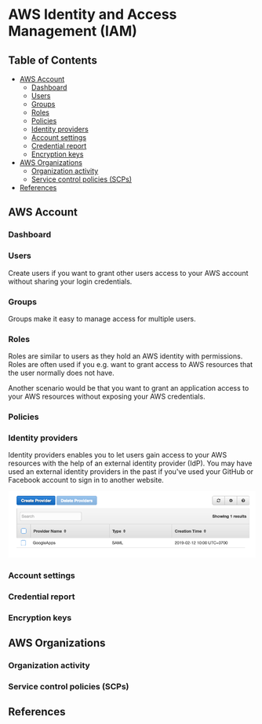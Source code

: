# AWS Identity and Access Management (IAM)


## Table of Contents
<!-- START doctoc generated TOC please keep comment here to allow auto update -->
<!-- DON'T EDIT THIS SECTION, INSTEAD RE-RUN doctoc TO UPDATE -->


- [AWS Account](#aws-account)
  - [Dashboard](#dashboard)
  - [Users](#users)
  - [Groups](#groups)
  - [Roles](#roles)
  - [Policies](#policies)
  - [Identity providers](#identity-providers)
  - [Account settings](#account-settings)
  - [Credential report](#credential-report)
  - [Encryption keys](#encryption-keys)
- [AWS Organizations](#aws-organizations)
  - [Organization activity](#organization-activity)
  - [Service control policies (SCPs)](#service-control-policies-scps)
- [References](#references)

<!-- END doctoc generated TOC please keep comment here to allow auto update -->


## AWS Account

### Dashboard

### Users

Create users if you want to grant other users access to your AWS account without sharing your login credentials.

### Groups

Groups make it easy to manage access for multiple users.

### Roles

Roles are similar to users as they hold an AWS identity with permissions.
Roles are often used if you e.g. want to grant access to AWS resources that the user normally does not have.

Another scenario would be that you want to grant an application access to your AWS resources without exposing your AWS credentials.

### Policies

### Identity providers

Identity providers enables you to let users gain access to your AWS resources with the help of an external identity provider (IdP).
You may have used an external identity providers in the past if you've used your GitHub or Facebook account to sign in to another website.

<div align="center"><img src="assets/identity-providers.png" width="900"></div>

### Account settings

### Credential report

### Encryption keys


## AWS Organizations

### Organization activity

### Service control policies (SCPs)


## References
